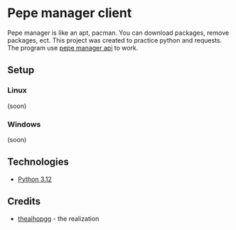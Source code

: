 # Pepe manager client

Pepe manager is like an apt, pacman. You can download packages, remove packages, ect. This project was created to practice python and requests. The program use [pepe manager api](https://github.com/TheAihopGG/pepe_manager_api) to work.

## Setup

### Linux

(soon)

### Windows

(soon)

## Technologies

- [Python 3.12](https://www.python.org/)

## Credits

- [theaihopgg](https://github.com/TheAihopGG) - the realization
